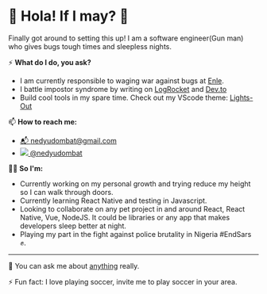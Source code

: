 # 👋 Hola! If I may? 👋
Finally got around to setting this up! I am a software engineer(Gun man) who gives bugs tough times and sleepless nights.

⚡️ **What do I do, you ask?** 
- I am currently responsible to waging war against bugs at [Enle](http://enle.co/).
- I battle impostor syndrome by writing on [LogRocket](https://blog.logrocket.com/author/nedyudombat/) and [Dev.to](https://dev.to/nedyudombat)
- Build cool tools in my spare time. Check out my VScode theme: [Lights-Out](https://marketplace.visualstudio.com/items?itemName=nedy.lights-out)


📫 **How to reach me:**
  - [📬 nedyudombat@gmail.com](mailto:nedyudombat@gmail.com)
  - [<img src="https://res.cloudinary.com/nedy123/image/upload/c_scale,w_20/v1603940941/twitter_m019tl.png"> @nedyudombat](https://twitter.com/nedyudombat)

👨‍💻 **So I'm:**
  - Currently working on my personal growth and trying reduce my height so I can walk through doors.
  - Currently learning React Native and testing in Javascript.
  - Looking to collaborate on any pet project in and around React, React Native, Vue, NodeJS. It could be libraries or any app that makes developers sleep better at night.
  - Playing my part in the fight against police brutality in Nigeria #EndSars ✊.


---
💬 You can ask me about [anything](https://curiouscat.qa/Nedy) really.

⚡ Fun fact: I love playing soccer, invite me to play soccer in your area.
